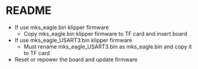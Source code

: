# README
- If use mks_eagle.bin klipper firmware
  - Copy mks_eagle.bin klipper firmware to TF card and insert board
- If use mks_eagle_USART3.bin klipper firmware
  - Must rename mks_eagle_USART3.bin as mks_eagle.bin and copy it to TF card
- Reset or repower the board and update firmware